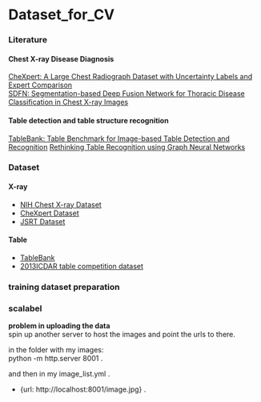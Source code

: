 # Dataset_for_CV

### Literature
#### Chest X-ray Disease Diagnosis 
[CheXpert: A Large Chest Radiograph Dataset with Uncertainty Labels and Expert Comparison](https://arxiv.org/abs/1901.07031)  
[SDFN: Segmentation-based Deep Fusion Network for Thoracic Disease Classification in Chest X-ray Images](https://arxiv.org/abs/1810.12959)

#### Table detection and table structure recognition
[TableBank: Table Benchmark for Image-based Table Detection and Recognition](https://arxiv.org/abs/1903.01949)
[Rethinking Table Recognition using Graph Neural Networks](https://arxiv.org/pdf/1905.13391v2.pdf)






### Dataset
#### X-ray
- [NIH Chest X-ray Dataset](https://www.kaggle.com/nih-chest-xrays/data)
- [CheXpert Dataset](https://stanfordmlgroup.github.io/competitions/chexpert/)
- [JSRT Dataset](http://db.jsrt.or.jp/eng.php)

#### Table
- [TableBank](https://doc-analysis.github.io/)
- [2013ICDAR table competition dataset](https://roundtrippdf.com/en/downloads/)


### training dataset preparation

### scalabel
**problem in uploading the data**   
spin up another server to host the images and point the urls to there.  

in the folder with my images:  
python -m http.server 8001 . 

and then in my image_list.yml . 
- {url: http://localhost:8001/image.jpg} . 
